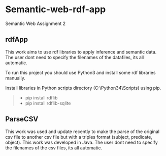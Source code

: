 # Semantic-web-rdf-app
Semantic Web Assignment 2

## rdfApp
This work aims to use rdf libraries to apply inference and semantic data.
The user dont need to specify the filenames of the datafiles, its all automatic.

To run this project you should use Python3 and install some rdf libraries manually.

Install libraries in Python scripts directory (C:\Python34\Scripts) using pip.
> - pip install rdflib
> - pip install rdflib-sqlite

## ParseCSV
This work was used and update recently to make the parse of the original csv file to another csv file but with a triples format (subject, predicate, object). This work was developed in Java. The user dont need to specify the filenames of the csv files, its all automatic.
